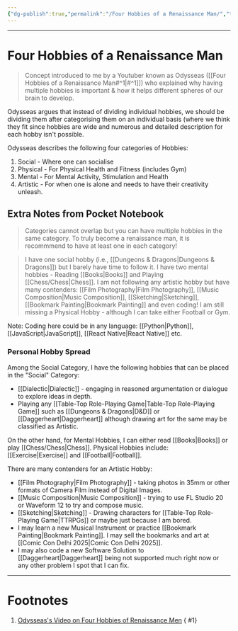 ```yaml
---
{"dg-publish":true,"permalink":"/Four Hobbies of a Renaissance Man/","tags":["Hobbies"]}
---
```


---
# Four Hobbies of a Renaissance Man
> Concept introduced to me by a Youtuber known as Odysseas ([[Four Hobbies of a Renaissance Man#^1\|#^1]]) who explained why having multiple hobbies is important & how it helps different spheres of our brain to develop.

Odysseas argues that instead of dividing individual hobbies, we should be dividing them after categorising them on an individual basis (where we think they fit since hobbies are wide and numerous and detailed description for each hobby isn't possible.

Odysseas describes the following four categories of Hobbies:
1. Social - Where one can socialise
2. Physical - For Physical Health and Fitness (includes Gym)
3. Mental - For Mental Activity, Stimulation and Health
4. Artistic - For when one is alone and needs to have their creativity unleash.

## Extra Notes from Pocket Notebook
> Categories cannot overlap but you can have multiple hobbies in the same category. To truly become a renaissance man, it is recommmend to have at least one in each category!

> I have one social hobby (i.e., [[Dungeons & Dragons\|Dungeons & Dragons]]) but I barely have time to follow it. I have two mental hobbies - Reading [[Books\|Books]] and Playing [[Chess/Chess\|Chess]]. I am not following any artistic hobby but have many contenders: [[Film Photography\|Film Photography]], [[Music Composition\|Music Composition]], [[Sketching\|Sketching]], [[Bookmark Painting\|Bookmark Painting]] and even coding! I am still missing a Physical Hobby - although I can take either Football or Gym. 

Note: Coding here could be in any language: [[Python\|Python]], [[JavaScript\|JavaScript]], [[React Native\|React Native]] etc.

### Personal Hobby Spread
Among the Social Category, I have the following hobbies that can be placed in the "Social" Category: 
- [[Dialectic\|Dialectic]] - engaging in reasoned argumentation or dialogue to explore ideas in depth.
- Playing any [[Table-Top Role-Playing Game\|Table-Top Role-Playing Game]] such as [[Dungeons & Dragons\|D&D]] or [[Daggerheart\|Daggerheart]] although drawing art for the same may be classified as Artistic.

On the other hand, for Mental Hobbies, I can either read [[Books\|Books]] or play [[Chess/Chess\|Chess]].
Physical Hobbies include: [[Exercise\|Exercise]] and [[Football\|Football]].

There are many contenders for an Artistic Hobby:
- [[Film Photography\|Film Photography]] - taking photos in 35mm or other formats of Camera Film instead of Digital Images.
- [[Music Composition\|Music Composition]] - trying to use FL Studio 20 or Waveform 12 to try and compose music.
- [[Sketching\|Sketching]] - Drawing characters for [[Table-Top Role-Playing Game\|TTRPGs]] or maybe just because I am bored.
- I may learn a new Musical Instrument or practice [[Bookmark Painting\|Bookmark Painting]]. I may sell the bookmarks and art at [[Comic Con Delhi 2025\|Comic Con Delhi 2025]].
- I may also code a new Software Solution to [[Daggerheart\|Daggerheart]] being not supported much right now or any other problem I spot that I can fix. 


---
# Footnotes
1. [Odysseas's Video on Four Hobbies of Renaissance Men](https://youtu.be/is40bu7bIbA?feature=shared)
{ #1}
